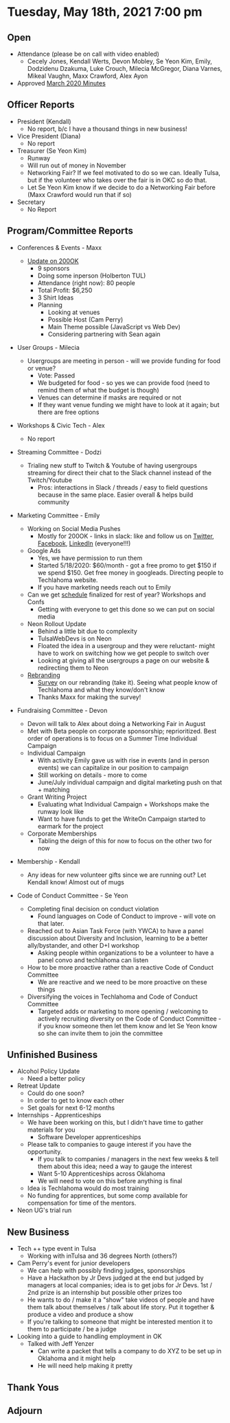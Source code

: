 # Tuesday, May 18th, 2021 7:00 pm

## Open

- Attendance (please be on call with video enabled)
	- Cecely Jones, Kendall Werts, Devon Mobley, Se Yeon Kim, Emily, Dodzidenu Dzakuma, Luke Crouch, Milecia McGregor, Diana Varnes, Mikeal Vaughn, Maxx Crawford, Alex Ayon
- Approved [March 2020 Minutes](https://github.com/techlahoma/board_meetings/blob/master/2021/03_March_minutes.md)

## Officer Reports

- President (Kendall)
  - No report, b/c I have a thousand things in new business!
- Vice President (Diana)
	- No report
- Treasurer (Se Yeon Kim)
	- Runway 
	- Will run out of money in November
	- Networking Fair? If we feel motivated to do so we can. Ideally Tulsa, but if the volunteer who takes over the fair is in OKC so do that. 
	- Let Se Yeon Kim know if we decide to do a Networking Fair before (Maxx Crawford would run that if so) 
- Secretary 
	- No Report

## Program/Committee Reports

- Conferences & Events - Maxx
	- [Update on 200OK](https://docs.google.com/presentation/d/1t0NGdwW-w7CoJF3kfFc3xJmpofOHOJ4in-a_6RpkSWI/edit#slide=id.gc881a250d2_0_6)
		- 9 sponsors 
		- Doing some inperson (Holberton TUL) 
		- Attendance (right now): 80 people
		- Total Profit: $6,250 
		- 3 Shirt Ideas 
		- Planning
			- Looking at venues 
			- Possible Host (Cam Perry) 
			- Main Theme possible (JavaScript vs Web Dev)
			- Considering partnering with Sean again
- User Groups - Milecia
	- Usergroups are meeting in person - will we provide funding for food or venue? 
		- Vote: Passed 
		- We budgeted for food - so yes we can provide food (need to remind them of what the budget is though)
		-  Venues can determine if masks are required or not 
		- If they want venue funding we might have to look at it again; but there are free options 

- Workshops & Civic Tech - Alex
	- No report 
- Streaming Committee - Dodzi 
	- Trialing new stuff to Twitch & Youtube of having usergroups streaming for direct their chat to the Slack channel instead of the Twitch/Youtube 
		- Pros: interactions in Slack / threads / easy to field questions because in the same place. Easier overall & helps build community 
- Marketing Committee - Emily
	- Working on Social Media Pushes
		- Mostly for 200OK - links in slack: like and follow us on [Twitter](https://twitter.com/techlahoma), [Facebook](https://www.facebook.com/techlahoma), [LinkedIn](https://www.linkedin.com/company/techlahoma-foundation/) (everyone!!!)
	- Google Ads
		- Yes, we have permission to run them 
		- Started 5/18/2020: $60/month - got a free promo to get $150 if we spend $150. Get free money in googleads. Directing people to Techlahoma website. 
		- If you have marketing needs reach out to Emily 
	- Can we get [schedule](https://docs.google.com/document/d/1xLEzSrZdUKeqlk-wMavdVG8gS-GwANfvHU5g6umFBfM/edit) finalized for rest of year? Workshops and Confs
		- Getting with everyone to get this done so we can put on social media 
	- Neon Rollout Update
		- Behind a little bit due to complexity 
		- TulsaWebDevs is on Neon 
		- Floated the idea in a usergroup and they were reluctant- might have to work on switching how we get people to switch over 
		- Looking at giving all the usergroups a page on our website & redirecting them to Neon 
	- [Rebranding](https://docs.google.com/forms/d/e/1FAIpQLSdqrRBFdZ52olIkFa04HJqGZ2VT0w4lZlc2S13XcccuvqZj5A/viewform)
		- [Survey](https://docs.google.com/forms/d/e/1FAIpQLSdqrRBFdZ52olIkFa04HJqGZ2VT0w4lZlc2S13XcccuvqZj5A/viewform) on our rebranding (take it). Seeing what people know of Techlahoma and what they know/don't know 
		- Thanks Maxx for making the survey! 
- Fundraising Committee - Devon
	- Devon will talk to Alex about doing a Networking Fair in August 
	- Met with Beta people on corporate sponsorship; reprioritized. Best order of operations is to focus on a Summer Time Individual Campaign 
	- Individual Campaign
		- With activity Emily gave us with rise in events (and in person events) we can capitalize in our position to campaign 
		- Still working on details - more to come 
		- June/July individual campaign and digital marketing push on that + matching 
	- Grant Writing Project
		- Evaluating what Individual Campaign + Workshops make the runway look like 
		- Want to have funds to get the WriteOn Campaign started to earmark for the project 
	- Corporate Memberships 
		- Tabling the deign of this for now to focus on the other two for now 
- Membership - Kendall
	- Any ideas for new volunteer gifts since we are running out? Let Kendall know! Almost out of mugs 
- Code of Conduct Committee - Se Yeon
	- Completing final decision on conduct violation
		- Found languages on Code of Conduct to improve - will vote on that later. 
	- Reached out to Asian Task Force (with YWCA) to have a panel discussion about Diversity and Inclusion, learning to be a better ally/bystander, and other D+I workshop
		- Asking people within organizations to be a volunteer to have a panel convo and techlahoma can listen 
	- How to be more proactive rather than a reactive Code of Conduct Committee
		- We are reactive and we need to be more proactive on these things 
	- Diversifying the voices in Techlahoma and Code of Conduct Committee
		- Targeted adds or marketing to more opening / welcoming to actively recruiting diversity on the Code of Conduct Committee - if you know someone then let them know and let Se Yeon know so she can invite them to join the committee 

## Unfinished Business
- Alcohol Policy Update 
	- Need a better policy 
- Retreat Update
	- Could do one soon?
	- In order to get to know each other
	- Set goals for next 6-12 months
- Internships - Apprenticeships
	- We have been working on this, but I didn't have time to gather materials for you
		- Software Developer apprenticeships
	- Please talk to companies to gauge interest if you have the opportunity.
		- If you talk to companies / managers in the next few weeks & tell them about this idea; need a way to gauge the interest 
		- Want 5-10 Apprenticeships across Oklahoma 
		- We will need to vote on this before anything is final 
	- Idea is Techlahoma would do most training
	- No funding for apprentices, but some comp available for compensation for time of the mentors.
- Neon UG's trial run

## New Business

- Tech ++ type event in Tulsa
	- Working with inTulsa and 36 degrees North (others?)
- Cam Perry's event for junior developers
	- We can help with possibly finding judges, sponsorships
	- Have a Hackathon by Jr Devs judged at the end but judged by managers at local companies; idea is to get jobs for Jr Devs. 1st / 2nd prize is an internship but possible other prizes too 
	- He wants to do / make it a "show" take videos of people and have them talk about themselves / talk about life story. Put it together & produce a video and produce a show 
	- If you're talking to someone that might be interested mention it to them to participate / be a judge 
- Looking into a guide to handling employment in OK
	- Talked with Jeff Yenzer
		- Can write a packet that tells a company to do XYZ to be set up in Oklahoma and it might help 
		- He will need help making it pretty
		

## Thank Yous

## Adjourn
